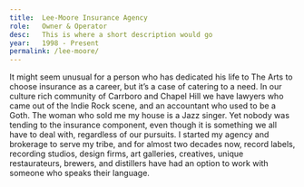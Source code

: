 ```yaml
---
title:  Lee-Moore Insurance Agency
role:   Owner & Operator
desc:   This is where a short description would go
year:   1998 - Present
permalink: /lee-moore/
---
```

It might seem unusual for a person who has dedicated his life to The Arts to choose insurance as a career, but it’s a case of catering to a need. In our culture rich community of Carrboro and Chapel Hill we have lawyers who came out of the Indie Rock scene, and an accountant who used to be a Goth. The woman who sold me my house is a Jazz singer. Yet nobody was tending to the insurance component, even though it is something we all have to deal with, regardless of our pursuits. I started my agency and brokerage to serve my tribe, and for almost two decades now, record labels, recording studios, design firms, art galleries, creatives, unique restaurateurs, brewers, and distillers have had an option to work with someone who speaks their language.
